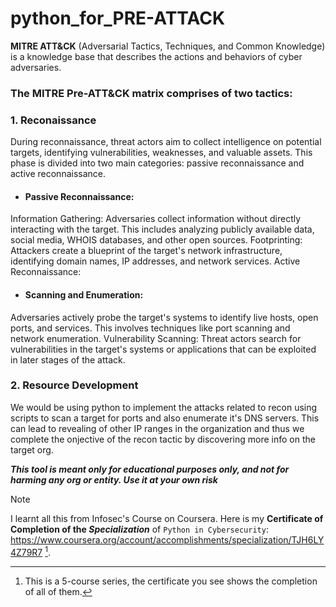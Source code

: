 # python_for_PRE-ATTACK

**MITRE ATT&CK** (Adversarial Tactics, Techniques, and Common Knowledge) is a knowledge base that describes the actions and behaviors of cyber adversaries.

### The MITRE Pre-ATT&CK matrix comprises of two tactics:
### 1. Reconaissance

During reconnaissance, threat actors aim to collect intelligence on potential targets, identifying vulnerabilities, weaknesses, and valuable assets. This phase is divided into two main categories: passive reconnaissance and active reconnaissance.

* #### Passive Reconnaissance:

Information Gathering: Adversaries collect information without directly interacting with the target. This includes analyzing publicly available data, social media, WHOIS databases, and other open sources.
Footprinting: Attackers create a blueprint of the target's network infrastructure, identifying domain names, IP addresses, and network services.
Active Reconnaissance:

* #### Scanning and Enumeration:

Adversaries actively probe the target's systems to identify live hosts, open ports, and services. This involves techniques like port scanning and network enumeration.
Vulnerability Scanning: Threat actors search for vulnerabilities in the target's systems or applications that can be exploited in later stages of the attack.

### 2. Resource Development

We would be using python to implement the attacks related to recon using scripts to scan a target for ports and also enumerate it's DNS servers. This can lead to revealing of other IP ranges in the organization and thus we complete the onjective of the recon tactic by discovering more info on the target org.

***This tool is meant only for educational purposes only, and not for harming any org or entity. Use it at your own risk***


> [!NOTE]
> I learnt all this from Infosec's Course on Coursera.
Here is my **Certificate of Completion of the _Specialization_** of `Python in Cybersecurity`: https://www.coursera.org/account/accomplishments/specialization/TJH6LY4Z79R7 [^1].



[^1]: This is a 5-course series, the certificate you see shows the completion of all of them.
